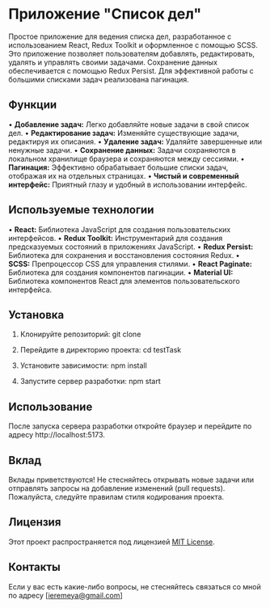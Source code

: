 # Приложение "Список дел"

Простое приложение для ведения списка дел, разработанное с использованием React, Redux Toolkit и оформленное с помощью SCSS. Это приложение позволяет пользователям добавлять, редактировать, удалять и управлять своими задачами. Сохранение данных обеспечивается с помощью Redux Persist. Для эффективной работы с большими списками задач реализована пагинация.

## Функции

• **Добавление задач:** Легко добавляйте новые задачи в свой список дел.
• **Редактирование задач:** Изменяйте существующие задачи, редактируя их описания.
• **Удаление задач:** Удаляйте завершенные или ненужные задачи.
• **Сохранение данных:** Задачи сохраняются в локальном хранилище браузера и сохраняются между сессиями.
• **Пагинация:** Эффективно обрабатывает большие списки задач, отображая их на отдельных страницах.
• **Чистый и современный интерфейс:** Приятный глазу и удобный в использовании интерфейс.

## Используемые технологии

• **React:** Библиотека JavaScript для создания пользовательских интерфейсов.
• **Redux Toolkit:** Инструментарий для создания предсказуемых состояний в приложениях JavaScript.
• **Redux Persist:** Библиотека для сохранения и восстановления состояния Redux.
• **SCSS:** Препроцессор CSS для управления стилями.
• **React Paginate:** Библиотека для создания компонентов пагинации.
• **Material UI:** Библиотека компонентов React для элементов пользовательского интерфейса.

## Установка

1. Клонируйте репозиторий:
   git clone

2. Перейдите в директорию проекта:
   cd testTask

3. Установите зависимости:
   npm install

4. Запустите сервер разработки:
   npm start

## Использование

После запуска сервера разработки откройте браузер и перейдите по адресу http://localhost:5173.

## Вклад

Вклады приветствуются! Не стесняйтесь открывать новые задачи или отправлять запросы на добавление изменений (pull requests). Пожалуйста, следуйте правилам стиля кодирования проекта.

## Лицензия

Этот проект распространяется под лицензией [MIT License](LICENSE).

## Контакты

Если у вас есть какие-либо вопросы, не стесняйтесь связаться со мной по адресу [ieremeya@gmail.com]

